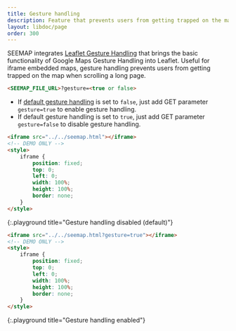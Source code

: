 ```yaml
---
title: Gesture handling
description: Feature that prevents users from getting trapped on the map when scrolling a long page
layout: libdoc/page
order: 300
---
```

SEEMAP integrates [Leaflet Gesture Handling](https://github.com/elmarquis/Leaflet.GestureHandling) that brings the basic functionality of Google Maps Gesture Handling into Leaflet. Useful for iframe embedded maps, gesture handling prevents users from getting trapped on the map when scrolling a long page. 

```html
<SEEMAP_FILE_URL>?gesture=<true or false>
```

* If [default gesture handling](settings.html) is set to `false`, just add GET parameter `gesture=true` to enable gesture handling.
* If default gesture handling is set to `true`, just add GET parameter `gesture=false` to disable gesture handling.

```html
<iframe src="../../seemap.html"></iframe>
<!-- DEMO ONLY -->
<style>
    iframe {
        position: fixed;
        top: 0;
        left: 0;
        width: 100%;
        height: 100%;
        border: none;
    }
</style>
```
{:.playground title="Gesture handling disabled (default)"}

```html
<iframe src="../../seemap.html?gesture=true"></iframe>
<!-- DEMO ONLY -->
<style>
    iframe {
        position: fixed;
        top: 0;
        left: 0;
        width: 100%;
        height: 100%;
        border: none;
    }
</style>
```
{:.playground title="Gesture handling enabled"}

